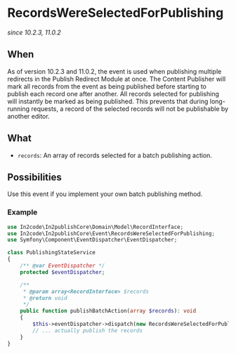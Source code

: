 # RecordsWereSelectedForPublishing

_since 10.2.3, 11.0.2_

## When

As of version 10.2.3 and 11.0.2, the event is used when publishing multiple redirects in the Publish Redirect Module at
once. The Content Publisher will mark all records from the event as being published before starting to publish each
record one after another.
All records selected for publishing will instantly be marked as being published. This prevents that during long-running
requests, a record of the selected records will not be publishable by another editor.

## What

* `records`: An array of records selected for a batch publishing action.

## Possibilities

Use this event if you implement your own batch publishing method.

### Example

```php
use In2code\In2publishCore\Domain\Model\RecordInterface;
use In2code\In2publishCore\Event\RecordsWereSelectedForPublishing;
use Symfony\Component\EventDispatcher\EventDispatcher;

class PublishingStateService
{
    /** @var EventDispatcher */
    protected $eventDispatcher;

    /**
     * @param array<RecordInterface> $records
     * @return void
     */
    public function publishBatchAction(array $records): void
    {
        $this->eventDispatcher->dispatch(new RecordsWereSelectedForPublishing($records));
        // ... actually publish the records
    }
}
```
